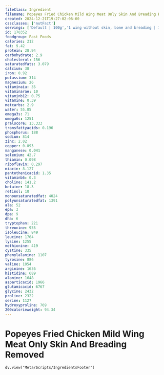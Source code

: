 ```yaml
---
fileClass: Ingredient
filename: Popeyes Fried Chicken Mild Wing Meat Only Skin And Breading Removed
created: 2024-12-21T19:27:02-06:00
cssclasses: ['nutFact']
servings: ['Default | 100g','1 wing without skin, bone and breading | 16']
id: 170352
foodgroup: Fast Foods
calories: 212
fat: 9.42
protein: 28.94
carbohydrate: 2.9
cholesterol: 156
saturatedfats: 3.079
calcium: 38
iron: 0.92
potassium: 314
magnesium: 26
vitaminaiu: 35
vitaminarae: 10
vitaminb12: 0.75
vitamine: 0.39
netcarbs: 2.9
water: 55.85
omega3s: 71
omega6s: 1251
pralscore: 13.333
transfattyacids: 0.196
phosphorus: 188
sodium: 814
zinc: 2.02
copper: 0.093
manganese: 0.041
selenium: 42.7
thiamin: 0.098
riboflavin: 0.297
niacin: 8.127
pantothenicacid: 1.35
vitaminb6: 0.3
choline: 141.2
betaine: 18.3
retinol: 10
monounsaturatedfat: 4024
polyunsaturatedfat: 1391
ala: 52
epa: 3
dpa: 9
dha: 6
tryptophan: 221
threonine: 955
isoleucine: 849
leucine: 1764
lysine: 1255
methionine: 419
cystine: 335
phenylalanine: 1107
tyrosine: 886
valine: 1054
arginine: 1636
histidine: 689
alanine: 1648
asparticacid: 1966
glutamicacid: 6767
glycine: 2432
proline: 2322
serine: 1127
hydroxyproline: 769
200calorieweight: 94.34
---
```


# Popeyes Fried Chicken Mild Wing Meat Only Skin And Breading Removed

```dataviewjs
dv.view("Meta/Scripts/IngredientsFooter")
```